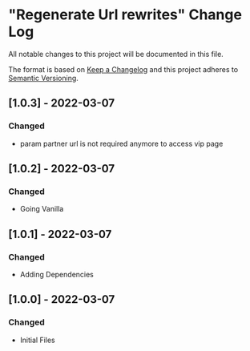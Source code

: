 # "Regenerate Url rewrites" Change Log

All notable changes to this project will be documented in this file.

The format is based on [Keep a Changelog](http://keepachangelog.com/) and this project adheres to [Semantic Versioning](http://semver.org/).


## [1.0.3] - 2022-03-07
### Changed
- param partner url is not required anymore to access vip page

## [1.0.2] - 2022-03-07
### Changed
- Going Vanilla

## [1.0.1] - 2022-03-07
### Changed
- Adding Dependencies
 
## [1.0.0] - 2022-03-07
### Changed
- Initial Files


 
 

